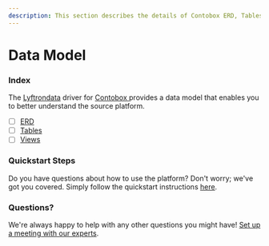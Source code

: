 ```yaml
---
description: This section describes the details of Contobox ERD, Tables, and Views.
---
```


# Data Model

### Index

The  [Lyftrondata](https://www.lyftrondata.com/) driver for [Contobox](https://www.lyftrondata.com/integration/contobox/)[ ](https://www.lyftrondata.com/integration/contobox/)provides a data model that enables you to better understand the source platform.

* [ ] [ERD](../../../marketing-analytics/contobox/data-model/erd.md)
* [ ] [Tables](../../../marketing-analytics/contobox/data-model/tables.md)
* [ ] [Views](../../../marketing-analytics/contobox/data-model/views.md)

### Quickstart Steps

Do you have questions about how to use the platform? Don't worry; we've got you covered. Simply follow the quickstart instructions [here](../../../../quickstart-steps.md).

### Questions? <a href="#questions" id="questions"></a>

We're always happy to help with any other questions you might have! [Set up a meeting with our experts](https://www.lyftrondata.com/book-a-meeting/).

